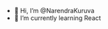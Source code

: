 - 👋 Hi, I’m @NarendraKuruva
- 🌱 I’m currently learning React

<!---
NarendraKuruva/NarendraKuruva is a ✨ special ✨ repository because its `README.md` (this file) appears on your GitHub profile.
You can click the Preview link to take a look at your changes.
--->
